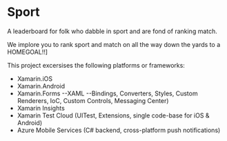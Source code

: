 # Sport
A leaderboard for folk who dabble in sport and are fond of ranking match.

We implore you to rank sport and match on all the way down the yards to a HOMEGOAL!!]

This project excersises the following platforms or frameworks:
- Xamarin.iOS
- Xamarin.Android
- Xamarin.Forms
--XAML
--Bindings, Converters, Styles, Custom Renderers, IoC, Custom Controls, Messaging Center)
- Xamarin Insights
- Xamarin Test Cloud (UITest, Extensions, single code-base for iOS & Android)
- Azure Mobile Services (C# backend, cross-platform push notifications)